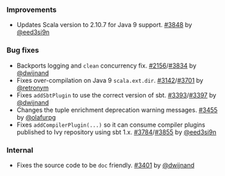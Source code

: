### Improvements

- Updates Scala version to 2.10.7 for Java 9 support. [#3848][3848] by [@eed3si9n][@eed3si9n]

### Bug fixes

- Backports logging and `clean` concurrency fix. [#2156][2156]/[#3834][3834] by [@dwijnand][@dwijnand]
- Fixes over-compilation on Java 9 `scala.ext.dir`. [#3142][3142]/[#3701][3701] by [@retronym][@retronym]
- Fixes `addSbtPlugin` to use the correct version of sbt. [#3393][3393]/[#3397][3397] by [@dwijnand][@dwijnand]
- Changes the tuple enrichment deprecation warning messages. [#3455][3455] by [@olafurpg][@olafurpg]
- Fixes `addCompilerPlugin(...)` so it can consume compiler plugins published to Ivy repository using sbt 1.x. [#3784][3784]/[#3855][3855] by [@eed3si9n][@eed3si9n]

### Internal

- Fixes the source code to be `doc` friendly. [#3401][3401] by [@dwijnand][@dwijnand]


  [@eed3si9n]: https://github.com/eed3si9n
  [@dwijnand]: http://github.com/dwijnand
  [@cunei]: https://github.com/cunei
  [@jvican]: https://github.com/jvican
  [@Duhemm]: https://github.com/Duhemm
  [@olafurpg]: https://github.com/olafurpg
  [@retronym]: https://github.com/retronym
  [3401]: https://github.com/sbt/sbt/pull/3401
  [3393]: https://github.com/sbt/sbt/issues/3393
  [3397]: https://github.com/sbt/sbt/pull/3397
  [3455]: https://github.com/sbt/sbt/pull/3455
  [3142]: https://github.com/sbt/sbt/issues/3142
  [3701]: https://github.com/sbt/sbt/pull/3701
  [2156]: https://github.com/sbt/sbt/issues/2156
  [3834]: https://github.com/sbt/sbt/pull/3834
  [3848]: https://github.com/sbt/sbt/pull/3848
  [3784]: https://github.com/sbt/sbt/issues/3784
  [3855]: https://github.com/sbt/sbt/pull/3855
